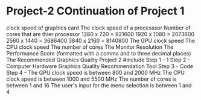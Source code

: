 # Project-2 COntinuation of Project 1
clock speed of graphics card
The clock speed of a processsor 
Number of cores that are thier processor
1280 x 720 = 921600
1920 x 1080 = 2073600
2560 x 1440 = 3686400
3840 x 2160 = 8140800
The GPU clock speed
The CPU clock speed
The number of cores
The Monitor Resolution
The Performance Score (formatted with a comma and to three decimal places)
The Recommended Graphics Quality
Project 2
#include <iostream>
Step 1 - 1
Step 2 - Computer Hardware Graphics Quality Recommendation Tool
Step 3 - Code
Step 4 - The GPU clock speed is between 800 and 2000 MHz
The CPU clock speed is between 1000 and 5500 MHz
The number of cores is between 1 and 16
The user's input for the menu selection is between 1 and 4
